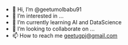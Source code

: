 - 👋 Hi, I’m @geetumolbabu91
- 👀 I’m interested in ...
- 🌱 I’m currently learning AI and DataScience
- 💞️ I’m looking to collaborate on ...
- 📫 How to reach me geetugpj@gmail.com

<!---
geetumolbabu91/geetumolbabu91 is a ✨ special ✨ repository because its `README.md` (this file) appears on your GitHub profile.
You can click the Preview link to take a look at your changes.
--->
